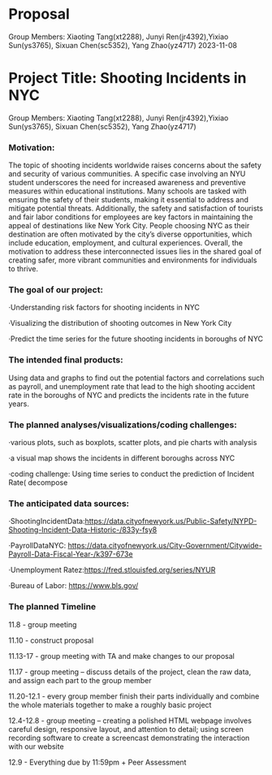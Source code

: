 Proposal
================
Group Members: Xiaoting Tang(xt2288), Junyi Ren(jr4392),Yixiao
Sun(ys3765), Sixuan Chen(sc5352), Yang Zhao(yz4717)
2023-11-08

# Project Title: Shooting Incidents in NYC

Group Members: Xiaoting Tang(xt2288), Junyi Ren(jr4392),Yixiao
Sun(ys3765), Sixuan Chen(sc5352), Yang Zhao(yz4717)

### Motivation:

The topic of shooting incidents worldwide raises concerns about the
safety and security of various communities. A specific case involving an
NYU student underscores the need for increased awareness and preventive
measures within educational institutions. Many schools are tasked with
ensuring the safety of their students, making it essential to address
and mitigate potential threats. Additionally, the safety and
satisfaction of tourists and fair labor conditions for employees are key
factors in maintaining the appeal of destinations like New York City.
People choosing NYC as their destination are often motivated by the
city’s diverse opportunities, which include education, employment, and
cultural experiences. Overall, the motivation to address these
interconnected issues lies in the shared goal of creating safer, more
vibrant communities and environments for individuals to thrive.

### The goal of our project:

·Understanding risk factors for shooting incidents in NYC

·Visualizing the distribution of shooting outcomes in New York City

·Predict the time series for the future shooting incidents in boroughs
of NYC

### The intended final products:

Using data and graphs to find out the potential factors and correlations
such as payroll, and unemployment rate that lead to the high shooting
accident rate in the boroughs of NYC and predicts the incidents rate in
the future years.

### The planned analyses/visualizations/coding challenges:

·various plots, such as boxplots, scatter plots, and pie charts with
analysis

·a visual map shows the incidents in different boroughs across NYC

·coding challenge: Using time series to conduct the prediction of
Incident Rate( decompose

### The anticipated data sources:

·ShootingIncidentData:<https://data.cityofnewyork.us/Public-Safety/NYPD-Shooting-Incident-Data-Historic-/833y-fsy8>

·PayrollDataNYC:
<https://data.cityofnewyork.us/City-Government/Citywide-Payroll-Data-Fiscal-Year-/k397-673e>

·Unemployment Ratez:<https://fred.stlouisfed.org/series/NYUR>

·Bureau of Labor: <https://www.bls.gov/>

### The planned Timeline

11.8 - group meeting

11.10 - construct proposal

11.13-17 - group meeting with TA and make changes to our proposal

11.17 - group meeting – discuss details of the project, clean the raw
data, and assign each part to the group member

11.20-12.1 - every group member finish their parts individually and
combine the whole materials together to make a roughly basic project

12.4-12.8 - group meeting – creating a polished HTML webpage involves
careful design, responsive layout, and attention to detail; using screen
recording software to create a screencast demonstrating the interaction
with our website

12.9 - Everything due by 11:59pm + Peer Assessment

